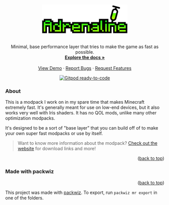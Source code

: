 <!-- PROJECT LOGO -->
<div align="center">
  <a href="https://github.com/intergrav/Adrenaline">
    <img src="docs/images/Adrenaline Logo+Text.png" alt="Logo" height="90">
  </a>
  <br />
  <br />
  <p align="center">
    Minimal, base performance layer that tries to make the game as fast as possible.
    <br />
    <a href="https://github.com/intergrav/Adrenaline"><strong>Explore the docs »</strong></a>
    <br />
    <br />
    <a href="https://github.com/intergrav/Adrenaline">View Demo</a>
    ·
    <a href="https://github.com/intergrav/Adrenaline/issues">Report Bugs</a>
    ·
    <a href="https://github.com/intergrav/Adrenaline/issues">Request Features</a>
  </p>
  <p><a href="https://gitpod.io/from-referrer/"><img src="https://img.shields.io/badge/Gitpod-ready--to--code-908a85?logo=gitpod&amp;style=flat-square" alt="Gitpod ready-to-code"></a></p>
</div>

 <h3 align="left">About</h3>

This is a modpack I work on in my spare time that makes Minecraft extremely fast. It's generally meant for use on low-end devices, but it also works very well with Iris shaders. It has no QOL mods, unlike many other optimization modpacks.

It's designed to be a sort of "base layer" that you can build off of to make your own super fast modpacks or use by itself.

> Want to know more information about the modpack? [Check out the website](https://intergrav.github.io/Adrenaline/) for download links and more!

 <p align="right">(<a href="#readme-top">back to top</a>)</p>

 <h3 align="left">Made with packwiz</h3>
 
 <p align="right">(<a href="#readme-top">back to top</a>)</p>

This project was made with [packwiz](https://github.com/packwiz/packwiz). To export, run `packwiz mr export` in one of the folders.
